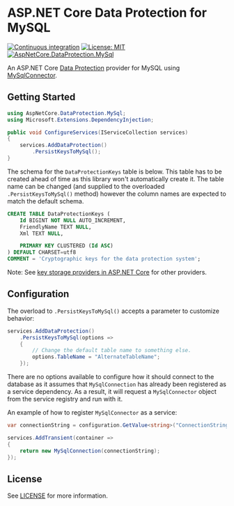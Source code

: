 # ASP.NET Core Data Protection for MySQL

[![Continuous integration](https://github.com/tetsuo13/AspNetCore.DataProtection.MySql/actions/workflows/ci.yml/badge.svg)](https://github.com/tetsuo13/AspNetCore.DataProtection.MySql/actions/workflows/ci.yml)
[![License: MIT](https://img.shields.io/badge/License-MIT-yellow.svg)](https://opensource.org/licenses/MIT)
[![AspNetCore.DataProtection.MySql](https://img.shields.io/nuget/v/AspNetCore.DataProtection.MySql.svg)](https://www.nuget.org/packages/AspNetCore.DataProtection.MySql/)

An ASP.NET Core [Data Protection](https://learn.microsoft.com/en-us/aspnet/core/security/data-protection/introduction) provider for MySQL using [MySqlConnector](https://mysqlconnector.net/).

## Getting Started

```csharp
using AspNetCore.DataProtection.MySql;
using Microsoft.Extensions.DependencyInjection;

public void ConfigureServices(IServiceCollection services)
{
    services.AddDataProtection()
        .PersistKeysToMySql();
}
```

The schema for the `DataProtectionKeys` table is below. This table has to be created ahead of time as this library won't automatically create it. The table name can be changed (and supplied to the overloaded `.PersistKeysToMySql()` method) however the column names are expected to match the default schema.

```sql
CREATE TABLE DataProtectionKeys (
    Id BIGINT NOT NULL AUTO_INCREMENT,
    FriendlyName TEXT NULL,
    Xml TEXT NULL,

    PRIMARY KEY CLUSTERED (Id ASC)
) DEFAULT CHARSET=utf8
COMMENT = 'Cryptographic keys for the data protection system';
```

Note: See [key storage providers in ASP.NET Core](https://learn.microsoft.com/en-us/aspnet/core/security/data-protection/implementation/key-storage-providers) for other providers.

## Configuration

The overload to `.PersistKeysToMySql()` accepts a parameter to customize behavior:

```csharp
services.AddDataProtection()
    .PersistKeysToMySql(options =>
    {
        // Change the default table name to something else.
        options.TableName = "AlternateTableName";
    });
```

There are no options available to configure how it should connect to the database as it assumes that `MySqlConnection` has already been registered as a service dependency. As a result, it will request a `MySqlConnector` object from the service registry and run with it.

An example of how to register `MySqlConnector` as a service:

```csharp
var connectionString = configuration.GetValue<string>("ConnectionStrings:ConnectionString");

services.AddTransient(container =>
{
    return new MySqlConnection(connectionString);
});
```

## License

See [LICENSE](LICENSE) for more information.
